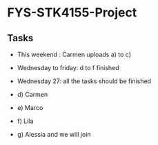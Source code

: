 # FYS-STK4155-Project

## Tasks
- This weekend : Carmen uploads a) to c)
- Wednesday to friday: d to f finished
- Wednesday 27: all the tasks should be finished

- d) Carmen
- e) Marco
- f) Lila
- g) Alessia and we will join
